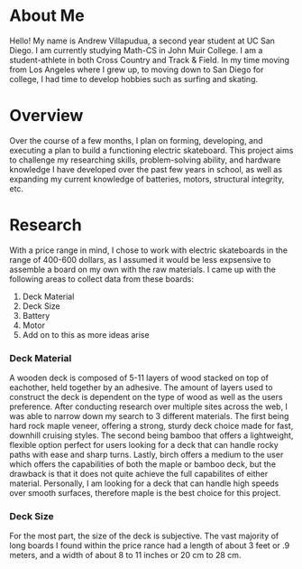 # About Me
Hello! My name is Andrew Villapudua, a second year student at UC San Diego. I am currently studying Math-CS in John Muir College. I am a student-athlete in both Cross Country and Track & Field. In my time moving from Los Angeles where I grew up, to moving down to San Diego for college, I had time to develop hobbies such as surfing and skating. 
# Overview
Over the course of a few months, I plan on forming, developing, and executing a plan to build a functioning electric skateboard. This project aims to challenge my researching skills, problem-solving ability, and hardware knowledge I have developed over the past few years in school, as well as expanding my current knowledge of batteries, motors, structural integrity, etc.
# Research
With a price range in mind, I chose to work with electric skateboards in the range of 400-600 dollars, as I assumed it would be less expsensive to assemble a board on my own with the raw materials. I came up with the following areas to collect data from these boards:
1. Deck Material
2. Deck Size
3. Battery
4. Motor 
5. Add on to this as more ideas arise
### Deck Material
A wooden deck is composed of 5-11 layers of wood stacked on top of eachother, held together by an adhesive. The amount of layers used to construct the deck is dependent on the type of wood as well as the users preference. After conducting research over multiple sites across the web, I was able to narrow down my search to 3 different materials. The first being hard rock maple veneer, offering a strong, sturdy deck choice made for fast, downhill cruising styles. The second being bamboo that offers a lightweight, flexible option perfect for users looking for a deck that can handle rocky paths with ease and sharp turns. Lastly, birch offers a medium to the user which offers the capabilities of both the maple or bamboo deck, but the drawback is that it does not quite achieve the full capabilites of either material. Personally, I am looking for a deck that can handle high speeds over smooth surfaces, therefore maple is the best choice for this project. 
### Deck Size
For the most part, the size of the deck is subjective. The vast majority of long boards I found within the price rance had a length of about 3 feet or .9 meters, and a width of about 8 to 11 inches or 20 cm to 28 cm. 
